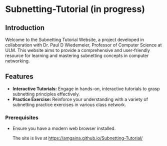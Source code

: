 # Subnetting-Tutorial (in progress)
## Introduction
Welcome to the Subnetting Tutorial Website, a project developed in collaboration with Dr. Paul D Wiedemeier, Professor of Computer Science at ULM. This website aims to provide a comprehensive and user-friendly resource for learning and mastering subnetting concepts in computer networking.
## Features
- **Interactive Tutorials:** Engage in hands-on, interactive tutorials to grasp subnetting principles effectively.
- **Practice Exercise:** Reinforce your understanding with a variety of subnetting practice exercises in various class network.
### Prerequisites
- Ensure you have a modern web browser installed.

  The site is live at https://amgaina.github.io/Subnetting-Tutorial/

